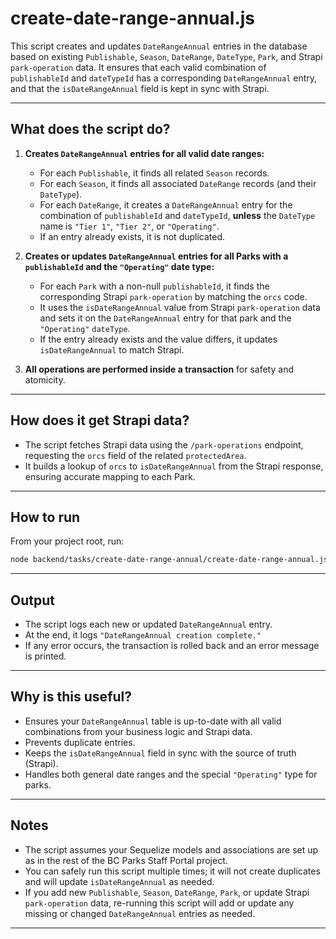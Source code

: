 # create-date-range-annual.js

This script creates and updates `DateRangeAnnual` entries in the database based on existing `Publishable`, `Season`, `DateRange`, `DateType`, `Park`, and Strapi `park-operation` data. It ensures that each valid combination of `publishableId` and `dateTypeId` has a corresponding `DateRangeAnnual` entry, and that the `isDateRangeAnnual` field is kept in sync with Strapi.

---

## What does the script do?

1. **Creates `DateRangeAnnual` entries for all valid date ranges:**
   - For each `Publishable`, it finds all related `Season` records.
   - For each `Season`, it finds all associated `DateRange` records (and their `DateType`).
   - For each `DateRange`, it creates a `DateRangeAnnual` entry for the combination of `publishableId` and `dateTypeId`, **unless** the `DateType` name is `"Tier 1"`, `"Tier 2"`, or `"Operating"`.
   - If an entry already exists, it is not duplicated.

2. **Creates or updates `DateRangeAnnual` entries for all Parks with a `publishableId` and the `"Operating"` date type:**
   - For each `Park` with a non-null `publishableId`, it finds the corresponding Strapi `park-operation` by matching the `orcs` code.
   - It uses the `isDateRangeAnnual` value from Strapi `park-operation` data and sets it on the `DateRangeAnnual` entry for that park and the `"Operating"` `dateType`.
   - If the entry already exists and the value differs, it updates `isDateRangeAnnual` to match Strapi.

3. **All operations are performed inside a transaction** for safety and atomicity.

---

## How does it get Strapi data?

- The script fetches Strapi data using the `/park-operations` endpoint, requesting the `orcs` field of the related `protectedArea`.
- It builds a lookup of `orcs` to `isDateRangeAnnual` from the Strapi response, ensuring accurate mapping to each Park.

---

## How to run

From your project root, run:

```sh
node backend/tasks/create-date-range-annual/create-date-range-annual.js
```

---

## Output

- The script logs each new or updated `DateRangeAnnual` entry.
- At the end, it logs `"DateRangeAnnual creation complete."`
- If any error occurs, the transaction is rolled back and an error message is printed.

---

## Why is this useful?

- Ensures your `DateRangeAnnual` table is up-to-date with all valid combinations from your business logic and Strapi data.
- Prevents duplicate entries.
- Keeps the `isDateRangeAnnual` field in sync with the source of truth (Strapi).
- Handles both general date ranges and the special `"Operating"` type for parks.

---

## Notes

- The script assumes your Sequelize models and associations are set up as in the rest of the BC Parks Staff Portal project.
- You can safely run this script multiple times; it will not create duplicates and will update `isDateRangeAnnual` as needed.
- If you add new `Publishable`, `Season`, `DateRange`, `Park`, or update Strapi `park-operation` data, re-running this script will add or update any missing or changed `DateRangeAnnual` entries as needed.

---
